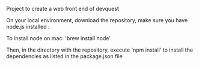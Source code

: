 Project to create a web front end of devquest

On your local environment, download the repository, make sure you have node.js installed : 

To install node on mac: 'brew install node'

Then, in the directory with the repository, execute 'npm install' to install the dependencies as listed in the package.json file

